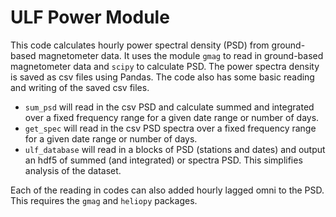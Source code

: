 # ULF Power Module

This code calculates hourly power spectral density (PSD) from ground-based magnetometer data. It uses the module ```gmag``` to read in ground-based magnetometer data and ```scipy``` to calculate PSD. The power spectra density is saved as csv files using Pandas. The code also has some basic reading and writing of the saved csv files.

- ```sum_psd``` will read in the csv PSD and calculate summed and integrated over a fixed frequency range for a given date range or number of days.
- ```get_spec``` will read in the csv PSD spectra over a fixed frequency range for a given date range or number of days.
- ```ulf_database``` will read in a blocks of PSD (stations and dates) and output an hdf5 of summed (and integrated) or spectra PSD. This simplifies analysis of the dataset. 

Each of the reading in codes can also added hourly lagged omni to the PSD. This requires the ```gmag``` and ```heliopy``` packages. 

